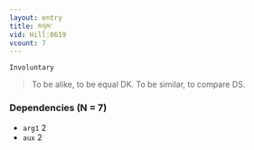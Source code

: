```yaml
---
layout: entry
title: མཉམ་
vid: Hill:0619
vcount: 7
---
```

`Involuntary` 
> To be alike, to be equal DK\.
 To be similar, to compare DS\.

### Dependencies (N = 7)
* `arg1` 2
* `aux` 2


